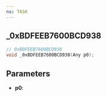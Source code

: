 ```yaml
---
ns: TASK
---
```

## _0xBDFEEB7600BCD938

```c
// 0xBDFEEB7600BCD938
void _0xBDFEEB7600BCD938(Any p0);
```

## Parameters
* **p0**:
